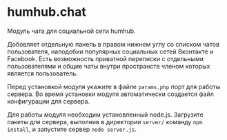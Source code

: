 # humhub.chat
Модуль чата для социальной сети humhub.

Добовляет отдельную панель в правом нижнем углу со списком чатов пользователя, наподобии популярных социальных сетей Вконтакте и Facebook. Есть возможность приватной переписки с отдельными пользователями и общие чаты внутри пространств членом которых является пользователь.

Перед установкой модуля укажите в файле ``params.php`` порт для работы сервера. Во время установки модуля автоматически создается файл конфигурации для сервера.

Для работы модуля необходим установленный node.js. Загрузите пакеты для сервера, выполнив в директории ``server/`` команду ``npm install``, и запустите сервер ``node server.js``.
